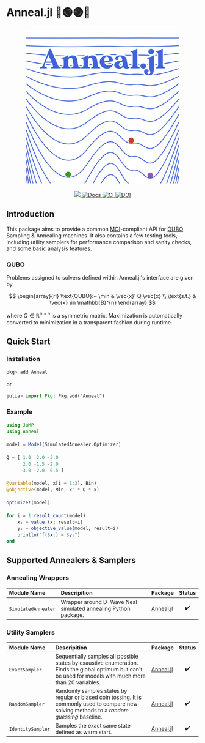 # Anneal.jl 🔴🟢🟣🔵

<div align="center">
    <a href="/docs/src/assets/">
        <img src="/docs/src/assets/logo.svg" width=400px alt="Anneal.jl" />
    </a>
    <br>
    <br>
    <a href="https://codecov.io/gh/psrenergy/Anneal.jl">
        <img src="https://codecov.io/gh/psrenergy/Anneal.jl/branch/master/graph/badge.svg?token=729WFU0752"/>
    </a>
    <a href="https://psrenergy.github.io/Anneal.jl/dev">
        <img src="https://img.shields.io/badge/docs-dev-blue.svg" alt="Docs">
    </a>
    <a href="https://github.com/psrenergy/Anneal.jl/actions/workflows/ci.yml">
        <img src="https://github.com/psrenergy/Anneal.jl/actions/workflows/ci.yml/badge.svg?branch=master" alt="CI" />
    </a>
    <a href="https://doi.org/10.5281/zenodo.6390515">
        <img src="https://zenodo.org/badge/DOI/10.5281/zenodo.6390515.svg" alt="DOI">
    </a>
</div>

## Introduction
This package aims to provide a common [MOI](https://github.com/jump-dev/MathOptInterface.jl)-compliant API for [QUBO](https://en.wikipedia.org/wiki/Quadratic_unconstrained_binary_optimization) Sampling & Annealing machines. It also contains a few testing tools, including utility samplers for performance comparison and sanity checks, and some basic analysis features.

### QUBO
Problems assigned to solvers defined within Anneal.jl's interface are given by

$$
\begin{array}{rl}
\text{QUBO}:~ \min & \vec{x}' Q \vec{x} \\
      \text{s.t.} & \vec{x} \in \mathbb{B}^{n}
\end{array}
$$

where $Q \in \mathbb{R}^{n \times n}$ is a symmetric matrix. Maximization is automatically converted to minimization in a transparent fashion during runtime.

## Quick Start

### Installation
```julia
pkg> add Anneal
```
or
```julia
julia> import Pkg; Pkg.add("Anneal")
``` 

### Example
```julia
using JuMP
using Anneal

model = Model(SimulatedAnnealer.Optimizer)

Q = [ 1.0  2.0 -3.0
      2.0 -1.5 -2.0
     -3.0 -2.0  0.5 ]

@variable(model, x[i = 1:3], Bin)
@objective(model, Min, x' * Q * x)

optimize!(model)

for i = 1:result_count(model)
    xᵢ = value.(x; result=i)
    yᵢ = objective_value(model; result=i)
    println("f($xᵢ) = $yᵢ")
end
```

## Supported Annealers & Samplers

### Annealing Wrappers
| Module Name         | Descripition                                                   | Package                                             | Status |
| :------------------ | :------------------------------------------------------------- | :-------------------------------------------------- | :----: |
| `SimulatedAnnealer` | Wrapper around D-Wave Neal simulated annealing Python package. | [Anneal.jl](https://github.com/psrenergy/Anneal.jl) |   ✔️    |

### Utility Samplers
| Module Name       | Descripition                                                                                                                                               | Package                                             | Status |
| :---------------- | :--------------------------------------------------------------------------------------------------------------------------------------------------------- | :-------------------------------------------------- | :----: |
| `ExactSampler`    | Sequentially samples all possible states by exaustive enumeration. Finds the global optimum but can't be used for models with much more than 20 variables. | [Anneal.jl](https://github.com/psrenergy/Anneal.jl) |   ✔️    |
| `RandomSampler`   | Randomly samples states by regular or biased coin tossing. It is commonly used to compare new solving methods to a _random guessing_ baseline.             | [Anneal.jl](https://github.com/psrenergy/Anneal.jl) |   ✔️    |
| `IdentitySampler` | Samples the exact same state defined as warm start.                                                                                                | [Anneal.jl](https://github.com/psrenergy/Anneal.jl) |   ✔️    |
